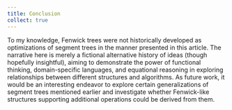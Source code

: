 ```yaml
---
title: Conclusion
collect: true
---
```


To my knowledge, Fenwick trees were not historically developed as optimizations of segment trees in the manner presented in this article. The narrative here is merely a fictional alternative history of ideas (though hopefully insightful), aiming to demonstrate the power of functional thinking, domain-specific languages, and equational reasoning in exploring relationships between different structures and algorithms. As future work, it would be an interesting endeavor to explore certain generalizations of segment trees mentioned earlier and investigate whether Fenwick-like structures supporting additional operations could be derived from them.
